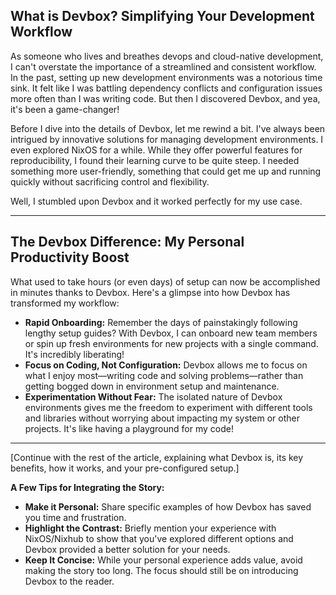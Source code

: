 ## What is Devbox? Simplifying Your Development Workflow 

As someone who lives and breathes devops and  cloud-native development, I can't overstate the importance of a streamlined and consistent workflow.  In the past, setting up new development environments was a notorious time sink. It felt like I was battling dependency conflicts and configuration issues more often than I was writing code. But then I discovered Devbox, and yea, it's been a game-changer!

Before I dive into the details of Devbox, let me rewind a bit. I've always been intrigued by innovative solutions for managing development environments. I even explored NixOS for a while. While they offer powerful features for reproducibility, I found their learning curve to be quite steep. I needed something more user-friendly, something that could get me up and running quickly without sacrificing control and flexibility. 

Well, I stumbled upon Devbox and it worked perfectly for my use case.

---

## The Devbox Difference: My Personal Productivity Boost

What used to take hours (or even days) of setup can now be accomplished in minutes thanks to Devbox. Here's a glimpse into how Devbox has transformed my workflow:

* **Rapid Onboarding:** Remember the days of painstakingly following lengthy setup guides? With Devbox, I can onboard new team members or spin up fresh environments for new projects with a single command.  It's incredibly liberating!
* **Focus on Coding, Not Configuration:**  Devbox allows me to focus on what I enjoy most—writing code and solving problems—rather than getting bogged down in environment setup and maintenance. 
* **Experimentation Without Fear:**  The isolated nature of Devbox environments gives me the freedom to experiment with different tools and libraries without worrying about impacting my system or other projects. It's like having a playground for my code! 

---
[Continue with the rest of the article, explaining what Devbox is, its key benefits, how it works, and your pre-configured setup.]

**A Few Tips for Integrating the Story:**

* **Make it Personal:** Share specific examples of how Devbox has saved you time and frustration.
* **Highlight the Contrast:** Briefly mention your experience with NixOS/Nixhub to show that you've explored different options and Devbox provided a better solution for your needs.
* **Keep It Concise:** While your personal experience adds value, avoid making the story too long. The focus should still be on introducing Devbox to the reader. 
